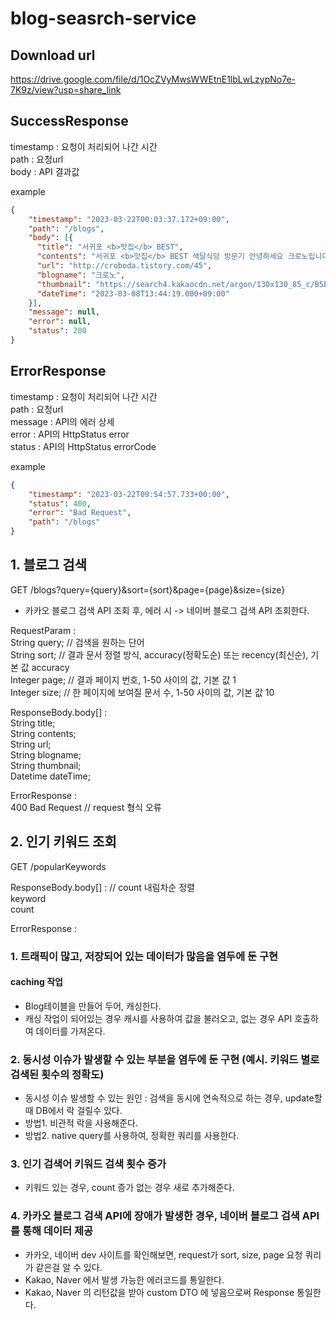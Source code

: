 # blog-seasrch-service

## Download url
https://drive.google.com/file/d/1OcZVyMwsWWEtnE1lbLwLzypNo7e-7K9z/view?usp=share_link

## SuccessResponse
timestamp : 요청이 처리되어 나간 시간  <br>
path : 요청url  <br>
body : API 결과값<br>

example
```json
{  
    "timestamp": "2023-03-22T00:03:37.172+09:00",  
    "path": "/blogs",  
    "body": [{
      "title": "서귀포 <b>맛집</b> BEST",
      "contents": "서귀포 <b>맛집</b> BEST 색달식당 방문기 안녕하세요 크로노입니다. 이번에 거의 몇년만에 가족들과 제주도 여행에 다녀왔습니다. 둘째날 주변 지인들에게 소개받은 서귀포 <b>맛집</b> 색달식당엘 다녀왔어요. 방송에도 출연할 만큼 갈치 요리가 일품인 곳으로 세트 요리를 주문하면 같이 차려지는 기본 반찬들까지 맛깔났던 곳...",
      "url": "http://croboda.tistory.com/45",
      "blogname": "크로노",
      "thumbnail": "https://search4.kakaocdn.net/argon/130x130_85_c/B5EoggjDI3j",
      "dateTime": "2023-03-08T13:44:19.000+09:00"
    }], 
    "message": null,
    "error": null,
    "status": 200
}
```
## ErrorResponse
timestamp : 요청이 처리되어 나간 시간  <br>
path : 요청url  <br>
message : API의 에러 상세  <br>
error : API의 HttpStatus error  <br>
status : API의 HttpStatus errorCode<br>

example<br>
```json
{
    "timestamp": "2023-03-22T09:54:57.733+00:00",
    "status": 400,
    "error": "Bad Request",
    "path": "/blogs"
}
```

## 1. 블로그 검색
GET /blogs?query={query}&sort={sort}&page={page}&size={size}<br>
- 카카오 블로그 검색 API 조회 후, 에러 시 -> 네이버 블로그 검색 API 조회한다.<br>

RequestParam :   <br>
String query; // 검색을 원하는 단어<br>
String sort; // 결과 문서 정렬 방식, accuracy(정확도순) 또는 recency(최신순), 기본 값 accuracy<br>
Integer page;  // 결과 페이지 번호, 1-50 사이의 값, 기본 값 1<br>
Integer size;  // 한 페이지에 보여질 문서 수, 1-50 사이의 값, 기본 값 10<br>

ResponseBody.body[] :  <br>
String title;<br>
String contents;<br>
String url;<br>
String blogname;<br>
String thumbnail;<br>
Datetime dateTime;<br>

ErrorResponse :  <br>
400 Bad Request // request 형식 오류<br>

## 2. 인기 키워드 조회
GET /popularKeywords<br>

ResponseBody.body[] : // count 내림차순 정렬  <br>
keyword  <br>
count<br>

ErrorResponse :  <br>


### 1. 트래픽이 많고, 저장되어 있는 데이터가 많음을 염두에 둔 구현
#### caching 작업
- Blog테이블을 만들어 두어, 캐싱한다.<br>
- 캐싱 작업이 되어있는 경우 캐시를 사용하여 값을 불러오고, 없는 경우 API 호출하여 데이터를 가져온다.<br>

### 2. 동시성 이슈가 발생할 수 있는 부분을 염두에 둔 구현 (예시. 키워드 별로 검색된 횟수의 정확도)
- 동시성 이슈 발생할 수 있는 원인 : 검색을 동시에 연속적으로 하는 경우, update할 때 DB에서 락 걸릴수 있다.<br>
- 방법1. 비관적 락을 사용해준다.<br>
- 방법2. native query를 사용하여, 정확한 쿼리를 사용한다.<br>

### 3. 인기 검색어 키워드 검색 횟수 증가
- 키워드 있는 경우, count 증가 없는 경우 새로 추가해준다.

### 4. 카카오 블로그 검색 API에 장애가 발생한 경우, 네이버 블로그 검색 API를 통해 데이터 제공
- 카카오, 네이버 dev 사이트를 확인해보면, request가 sort, size, page 요청 쿼리가 같은걸 알 수 있다.<br>
- Kakao, Naver 에서 발생 가능한 에러코드를 통일한다.<br>
- Kakao, Naver 의 리턴값을 받아 custom DTO 에 넣음으로써 Response 통일한다.<br>

